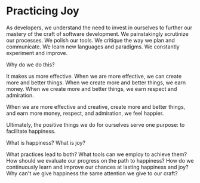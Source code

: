 # Practicing Joy

As developers, we understand the need to invest in ourselves to
further our mastery of the craft of software development.
We painstakingly scrutinize our processes.
We polish our tools.
We critique the way we plan and communicate.
We learn new languages and paradigms.
We constantly experiment and improve.

Why do we do this?

It makes us more effective.
When we are more effective, we can create more and better things.
When we create more and better things, we earn money.
When we create more and better things, we earn respect and admiration.

When we are more effective and creative, create more and better
things, and earn more money, respect, and admiration,
we feel happier.

Ultimately, the positive things we do for ourselves serve one purpose:
to facilitate happiness.

What is happiness? What is joy?

What practices lead to both? What tools can we employ to achieve them?
How should we evaluate our progress on the path to happiness?
How do we continuously learn and improve our chances at lasting happiness
and joy?
Why can't we give happiness the same attention we give to our craft?

